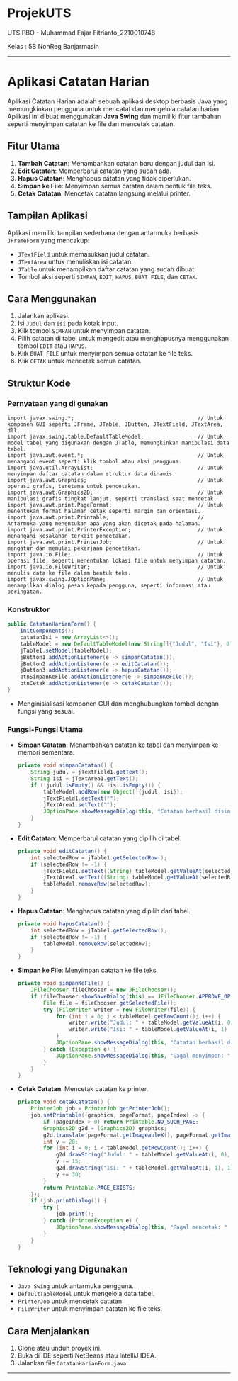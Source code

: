 # ProjekUTS
 UTS PBO - Muhammad Fajar Fitrianto_2210010748

 Kelas : 5B NonReg Banjarmasin



---

# Aplikasi Catatan Harian

Aplikasi Catatan Harian adalah sebuah aplikasi desktop berbasis Java yang memungkinkan pengguna untuk mencatat dan mengelola catatan harian. Aplikasi ini dibuat menggunakan **Java Swing** dan memiliki fitur tambahan seperti menyimpan catatan ke file dan mencetak catatan.

## Fitur Utama

1. **Tambah Catatan**: Menambahkan catatan baru dengan judul dan isi.
2. **Edit Catatan**: Memperbarui catatan yang sudah ada.
3. **Hapus Catatan**: Menghapus catatan yang tidak diperlukan.
4. **Simpan ke File**: Menyimpan semua catatan dalam bentuk file teks.
5. **Cetak Catatan**: Mencetak catatan langsung melalui printer.

## Tampilan Aplikasi
Aplikasi memiliki tampilan sederhana dengan antarmuka berbasis `JFrameForm` yang mencakup:
- `JTextField` untuk memasukkan judul catatan.
- `JTextArea` untuk menuliskan isi catatan.
- `JTable` untuk menampilkan daftar catatan yang sudah dibuat.
- Tombol aksi seperti `SIMPAN`, `EDIT`, `HAPUS`, `BUAT FILE`, dan `CETAK`.

## Cara Menggunakan

1. Jalankan aplikasi.
2. Isi `Judul` dan `Isi` pada kotak input.
3. Klik tombol `SIMPAN` untuk menyimpan catatan.
4. Pilih catatan di tabel untuk mengedit atau menghapusnya menggunakan tombol `EDIT` atau `HAPUS`.
5. Klik `BUAT FILE` untuk menyimpan semua catatan ke file teks.
6. Klik `CETAK` untuk mencetak semua catatan.

## Struktur Kode
### Pernyataan yang di gunakan
```
import javax.swing.*;                                       // Untuk komponen GUI seperti JFrame, JTable, JButton, JTextField, JTextArea, dll.
import javax.swing.table.DefaultTableModel;                 // Untuk model tabel yang digunakan dengan JTable, memungkinkan manipulasi data tabel.
import java.awt.event.*;                                    // Untuk menangani event seperti klik tombol atau aksi pengguna.
import java.util.ArrayList;                                 // Untuk menyimpan daftar catatan dalam struktur data dinamis.
import java.awt.Graphics;                                   // Untuk operasi grafis, terutama untuk pencetakan.
import java.awt.Graphics2D;                                 // Untuk manipulasi grafis tingkat lanjut, seperti translasi saat mencetak.
import java.awt.print.PageFormat;                           // Untuk menentukan format halaman cetak seperti margin dan orientasi.
import java.awt.print.Printable;                            // Antarmuka yang menentukan apa yang akan dicetak pada halaman.
import java.awt.print.PrinterException;                     // Untuk menangani kesalahan terkait pencetakan.
import java.awt.print.PrinterJob;                           // Untuk mengatur dan memulai pekerjaan pencetakan.
import java.io.File;                                        // Untuk operasi file, seperti menentukan lokasi file untuk menyimpan catatan.
import java.io.FileWriter;                                  // Untuk menulis data ke file dalam bentuk teks.
import javax.swing.JOptionPane;                             // Untuk menampilkan dialog pesan kepada pengguna, seperti informasi atau peringatan.

```

### Konstruktor
```java
public CatatanHarianForm() {
    initComponents();
    catatanIsi = new ArrayList<>();
    tableModel = new DefaultTableModel(new String[]{"Judul", "Isi"}, 0);
    jTable1.setModel(tableModel);
    jButton1.addActionListener(e -> simpanCatatan());
    jButton2.addActionListener(e -> editCatatan());
    jButton3.addActionListener(e -> hapusCatatan());
    btnSimpanKeFile.addActionListener(e -> simpanKeFile());
    btnCetak.addActionListener(e -> cetakCatatan());
}
```
- Menginisialisasi komponen GUI dan menghubungkan tombol dengan fungsi yang sesuai.

### Fungsi-Fungsi Utama
- **Simpan Catatan**:
  Menambahkan catatan ke tabel dan menyimpan ke memori sementara.
  ```java
  private void simpanCatatan() {
      String judul = jTextField1.getText();
      String isi = jTextArea1.getText();
      if (!judul.isEmpty() && !isi.isEmpty()) {
          tableModel.addRow(new Object[]{judul, isi});
          jTextField1.setText("");
          jTextArea1.setText("");
          JOptionPane.showMessageDialog(this, "Catatan berhasil disimpan!");
      }
  }
  ```

- **Edit Catatan**:
  Memperbarui catatan yang dipilih di tabel.
  ```java
  private void editCatatan() {
      int selectedRow = jTable1.getSelectedRow();
      if (selectedRow != -1) {
          jTextField1.setText((String) tableModel.getValueAt(selectedRow, 0));
          jTextArea1.setText((String) tableModel.getValueAt(selectedRow, 1));
          tableModel.removeRow(selectedRow);
      }
  }
  ```

- **Hapus Catatan**:
  Menghapus catatan yang dipilih dari tabel.
  ```java
  private void hapusCatatan() {
      int selectedRow = jTable1.getSelectedRow();
      if (selectedRow != -1) {
          tableModel.removeRow(selectedRow);
      }
  }
  ```

- **Simpan ke File**:
  Menyimpan catatan ke file teks.
  ```java
  private void simpanKeFile() {
      JFileChooser fileChooser = new JFileChooser();
      if (fileChooser.showSaveDialog(this) == JFileChooser.APPROVE_OPTION) {
          File file = fileChooser.getSelectedFile();
          try (FileWriter writer = new FileWriter(file)) {
              for (int i = 0; i < tableModel.getRowCount(); i++) {
                  writer.write("Judul: " + tableModel.getValueAt(i, 0) + "\n");
                  writer.write("Isi: " + tableModel.getValueAt(i, 1) + "\n\n");
              }
              JOptionPane.showMessageDialog(this, "Catatan berhasil disimpan!");
          } catch (Exception e) {
              JOptionPane.showMessageDialog(this, "Gagal menyimpan: " + e.getMessage());
          }
      }
  }
  ```

- **Cetak Catatan**:
  Mencetak catatan ke printer.
  ```java
  private void cetakCatatan() {
      PrinterJob job = PrinterJob.getPrinterJob();
      job.setPrintable((graphics, pageFormat, pageIndex) -> {
          if (pageIndex > 0) return Printable.NO_SUCH_PAGE;
          Graphics2D g2d = (Graphics2D) graphics;
          g2d.translate(pageFormat.getImageableX(), pageFormat.getImageableY());
          int y = 20;
          for (int i = 0; i < tableModel.getRowCount(); i++) {
              g2d.drawString("Judul: " + tableModel.getValueAt(i, 0), 10, y);
              y += 15;
              g2d.drawString("Isi: " + tableModel.getValueAt(i, 1), 10, y);
              y += 30;
          }
          return Printable.PAGE_EXISTS;
      });
      if (job.printDialog()) {
          try {
              job.print();
          } catch (PrinterException e) {
              JOptionPane.showMessageDialog(this, "Gagal mencetak: " + e.getMessage());
          }
      }
  }
  ```

## Teknologi yang Digunakan
- `Java Swing` untuk antarmuka pengguna.
- `DefaultTableModel` untuk mengelola data tabel.
- `PrinterJob` untuk mencetak catatan.
- `FileWriter` untuk menyimpan catatan ke file teks.

## Cara Menjalankan
1. Clone atau unduh proyek ini.
2. Buka di IDE seperti NetBeans atau IntelliJ IDEA.
3. Jalankan file `CatatanHarianForm.java`.

---


